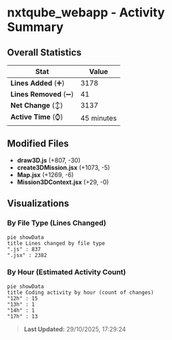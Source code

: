 # nxtqube_webapp - Activity Summary 

## Overall Statistics

| Stat                   | Value                                                             |
| ---------------------- | ----------------------------------------------------------------- |
| **Lines Added** (➕)   | 3178                                          |
| **Lines Removed** (➖) | 41                                        |
| **Net Change** (↕)    | 3137                |
| **Active Time** (⌚)   | 45 minutes |


## Modified Files
- **draw3D.js** (+807, -30)
- **create3DMission.jsx** (+1073, -5)
- **Map.jsx** (+1269, -6)
- **Mission3DContext.jsx** (+29, -0)

## Visualizations

### By File Type (Lines Changed)

```mermaid
pie showData
title Lines changed by file type
".js" : 837
".jsx" : 2382
```

### By Hour (Estimated Activity Count)

```mermaid
pie showData
title Coding activity by hour (count of changes)
"12h" : 15
"13h" : 1
"14h" : 1
"17h" : 13
```


> **Last Updated:** 29/10/2025, 17:29:24